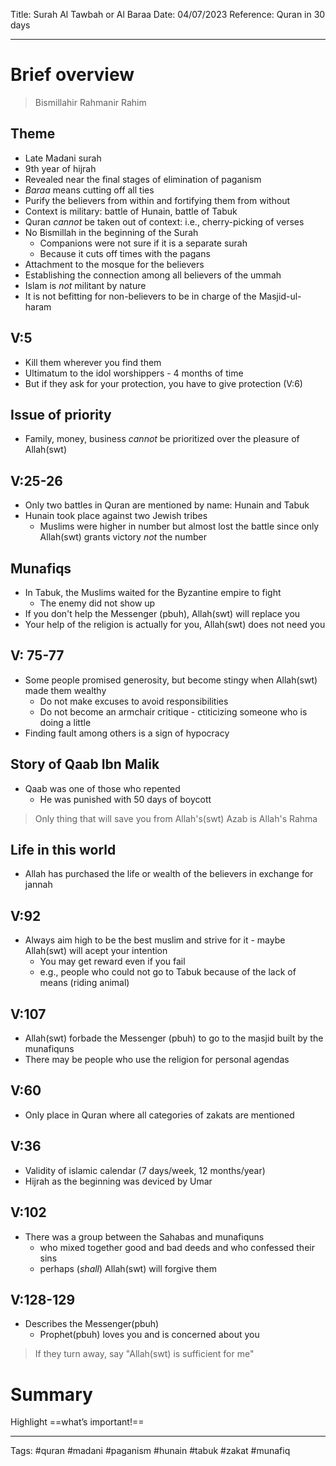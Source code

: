 Title: Surah Al Tawbah or Al Baraa
Date: 04/07/2023
Reference: Quran in 30 days

---

# Brief overview
> Bismillahir Rahmanir Rahim

## Theme
- Late Madani surah
- 9th year of hijrah
- Revealed near the final stages of elimination of paganism
- *Baraa* means cutting off all ties
- Purify the believers from within and fortifying them from without
- Context is military: battle of Hunain, battle of Tabuk
- Quran *cannot* be taken out of context: i.e., cherry-picking of verses
- No Bismillah in the beginning of the Surah
	- Companions were not sure if it is a separate surah
	- Because it cuts off times with the pagans
- Attachment to the mosque for the believers
- Establishing the connection among all believers of the ummah
- Islam is *not* militant by nature
- It is not befitting for non-believers to be in charge of the Masjid-ul-haram

## V:5
- Kill them wherever you find them
- Ultimatum to the idol worshippers - 4 months of time
- But if they ask for your protection, you have to give protection (V:6)

## Issue of priority
- Family, money, business *cannot* be prioritized over the pleasure of Allah(swt)

## V:25-26
- Only two battles in Quran are mentioned by name: Hunain and Tabuk
- Hunain took place against two Jewish tribes
	- Muslims were higher in number but almost lost the battle since only Allah(swt) grants victory *not* the number

## Munafiqs
- In Tabuk, the Muslims waited for the Byzantine empire to fight
	- The enemy did not show up
- If you don't help the Messenger (pbuh), Allah(swt) will replace you
- Your help of the religion is actually for you, Allah(swt) does not need you

## V: 75-77
- Some people promised generosity, but become stingy when Allah(swt) made them wealthy
	- Do not make excuses to avoid responsibilities
	- Do not become an armchair critique - ctiticizing someone who is doing a little
- Finding fault among others is a sign of hypocracy

## Story of Qaab Ibn Malik
- Qaab was one of those who repented
	- He was punished with 50 days of boycott

> Only thing that will save you from Allah's(swt) Azab is Allah's Rahma

## Life in this world
- Allah has purchased the life or wealth of the believers in exchange for jannah

## V:92
- Always aim high to be the best muslim and strive for it - maybe Allah(swt) will acept your intention
	- You may get reward even if you fail
	- e.g., people who could not go to Tabuk because of the lack of means (riding animal)

## V:107
- Allah(swt) forbade the Messenger (pbuh) to go to the masjid built by the munafiquns
- There may be people who use the religion for personal agendas

## V:60
- Only place in Quran where all categories of zakats are mentioned

## V:36
- Validity of islamic calendar (7 days/week, 12 months/year)
- Hijrah as the beginning was deviced by Umar

## V:102
- There was a group between the Sahabas and munafiquns
	- who mixed together good and bad deeds and who confessed their sins
	- perhaps (*shall*) Allah(swt) will forgive them

## V:128-129
- Describes the Messenger(pbuh)
	- Prophet(pbuh) loves you and is concerned about you

> If they turn away, say "Allah(swt) is sufficient for me"

# Summary
Highlight ==what’s important!==

---
Tags: #quran #madani #paganism #hunain #tabuk #zakat #munafiq